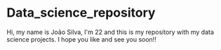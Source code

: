 # Data_science_repository
Hi, my name is João Silva, I'm 22 and this is my repository with my data science projects.
I hope you like and see you soon!!
